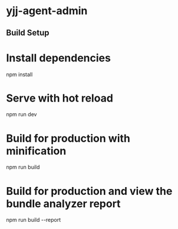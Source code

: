 # yjj-agent-admin


## Build Setup

# Install dependencies
npm install

# Serve with hot reload 
npm run dev

# Build for production with minification
npm run build

# Build for production and view the bundle analyzer report
npm run build --report
```



